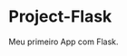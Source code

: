 # Project-Flask

Meu primeiro App com Flask.

<!-- <!DOCTYPE html>
<html lang="en">

<head>
    <meta charset="UTF-8">
    <meta http-equiv="X-UA-Compatible" content="IE=edge">
    <meta name="viewport" content="width=device-width, initial-scale=1.0">
    <title>Document</title>
</head>

<body>
    <form action="">
        <p>Homepage</p>
        <input type="text" id="nome" name="nome" placeholder="Nome:" autocomplete="on">
        <br>
        <p></p>
        <input type="button" value="Enviar" onclick="teste()">
    </form>
</body>


</html> -->
<!-- <script>
    function teste() {

        var name = document.getElementById("nome").value;

        var mensagem = "";
        if (name == "") {
            mensagem =
                mensagem +
                "\n Para prosseguir preencha todos os campos abaixo: \n Nome \n";
        }

        if (mensagem != "") {
            alert(mensagem);
        } else {
            alert("Cadastrado com Sucesso!!");
            var input = document.getElementById("nome");
            var texto = input.value;

            window.location.href = ('/users/' + texto)
        }


    }
</script> -->
